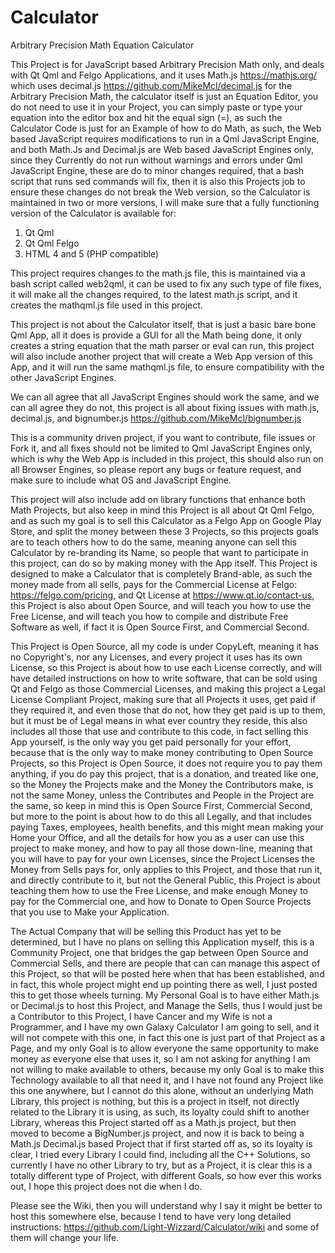 # Calculator
Arbitrary Precision Math Equation Calculator

This Project is for JavaScript based Arbitrary Precision Math only,
and deals with Qt Qml and Felgo Applications,
and it uses Math.js https://mathjs.org/
which uses decimal.js https://github.com/MikeMcl/decimal.js for the Arbitrary Precision Math,
the calculator itself is just an Equation Editor, 
you do not need to use it in your Project, 
you can simply paste or type your equation into the editor box and hit the equal sign (=),
as such the Calculator Code is just for an Example of how to do Math,
as such, the Web based JavaScript requires modifications to run in a Qml JavaScript Engine,
and both Math.Js and Decimal.js are Web based JavaScript Engines only,
since they Currently do not run without warnings and errors under Qml JavaScript Engine,
these are do to minor changes required, that a bash script that runs sed commands will fix,
then it is also this Projects job to ensure these changes do not break the Web version,
so the Calculator is maintained in two or more versions,
I will make sure that a fully functioning version of the Calculator is available for: 

1. Qt Qml
2. Qt Qml Felgo
3. HTML 4 and 5 (PHP compatible)

This project requires changes to the math.js file, 
this is maintained via a bash script called web2qml, 
it can be used to fix any such type of file fixes,
it will make all the changes required, 
to the latest math.js script, and it creates the mathqml.js file used in this project.

This project is not about the Calculator itself, that is just a basic bare bone Qml App, 
all it does is provide a GUI for all the Math being done,
it only creates a string equation that the math parser or eval can run,
this project will also include another project that will create a Web App version of this App,
and it will run the same mathqml.js file, to ensure compatibility with the other JavaScript Engines.

We can all agree that all JavaScript Engines should work the same, and we can all agree they do not, 
this project is all about fixing issues with math.js, decimal.js, and bignumber.js https://github.com/MikeMcl/bignumber.js

This is a community driven project, if you want to contribute, 
file issues or Fork it, 
and all fixes should not be limited to Qml JavaScript Engines only, 
which is why the Web App is included in this project, 
this should also run on all Browser Engines, so please report any bugs or feature request,
and make sure to include what OS and JavaScript Engine.

This project will also include add on library functions that enhance both Math Projects, 
but also keep in mind this Project is all about Qt Qml Felgo,
and as such my goal is to sell this Calculator as a Felgo App on Google Play Store,
and split the money between these 3 Projects,
so this projects goals are to teach others how to do the same,
meaning anyone can sell this Calculator by re-branding its Name,
so people that want to participate in this project, 
can do so by making money with the App itself.
This Project is designed to make a Calculator that is completely Brand-able,
as such the money made from all sells, 
pays for the Commercial License at Felgo: https://felgo.com/pricing,
and Qt License at https://www.qt.io/contact-us,
this Project is also about Open Source,
and will teach you how to use the Free License, 
and will teach you how to compile and distribute Free Software as well,
if fact it is Open Source First, and Commercial Second.

This Project is Open Source, 
all my code is under CopyLeft, meaning it has no Copyright's,
nor any Licenses,
and every project it uses has its own License, 
so this Project is about how to use each License correctly,
and will have detailed instructions on how to write software,
that can be sold using Qt and Felgo as those Commercial Licenses,
and making this project a Legal License Compliant Project,
making sure that all Projects it uses, get paid if they required it,
and even those that do not,
how they get paid is up to them,
but it must be of Legal means in what ever country they reside,
this also includes all those that use and contribute to this code,
in fact selling this App yourself, is the only way you get paid personally for your effort,
because that is the only way to make money contributing to Open Source Projects,
so this Project is Open Source, 
it does not require you to pay them anything,
if you do pay this project, that is a donation,
and treated like one,
so the Money the Projects make and the Money the Contributors make,
is not the same Money, unless the Contributes and People in the Project are the same,
so keep in mind this is Open Source First, Commercial Second,
but more to the point is about how to do this all Legally,
and that includes paying Taxes,
employees, health benefits, and this might mean making your Home your Office,
and all the details for how you as a user can use this project to make money,
and how to pay all those down-line, meaning that you will have to pay for your own Licenses,
since the Project Licenses the Money from Sells pays for,
only applies to this Project, and those that run it,
and directly contribute to it, 
but not the General Public,
this Project is about teaching them how to use the Free License,
and make enough Money to pay for the Commercial one,
and how to Donate to Open Source Projects that you use to Make your Application.

The Actual Company that will be selling this Product has yet to be determined,
but I have no plans on selling this Application myself,
this is a Community Project,
one that bridges the gap between Open Source and Commercial Sells,
and there are people that can can manage this aspect of this Project,
so that will be posted here when that has been established,
and in fact, this whole project might end up pointing there as well,
I just posted this to get those wheels turning.
My Personal Goal is to have either Math.js or Decimal.js to host this Project,
and Manage the Sells,
thus I would just be a Contributor to this Project,
I have Cancer and my Wife is not a Programmer,
and I have my own Galaxy Calculator I am going to sell,
and it will not compete with this one,
in fact this one is just part of that Project as a Page,
and my only Goal is to allow everyone the same opportunity to make money as everyone else that uses it,
so I am not asking for anything I am not willing to make available to others,
because my only Goal is to make this Technology available to all that need it,
and I have not found any Project like this one anywhere,
but I cannot do this alone,
without an underlying Math Library,
this project is nothing,
but this is a project in itself, 
not directly related to the Library it is using,
as such, its loyalty could shift to another Library,
whereas this Project started off as a Math.js project,
but then moved to become a BigNumber.js project,
and now it is back to being a Math.js Decimal.js based Project that if first started off as,
so its loyalty is clear,
I tried every Library I could find,
including all the C++ Solutions,
so currently I have no other Library to try,
but as a Project, it is clear this is a totally different type of Project,
with different Goals,
so how ever this works out,
I hope this project does not die when I do.

Please see the Wiki,
then you will understand why I say it might be better to host this somewhere else,
because I tend to have very long detailed instructions:
https://github.com/Light-Wizzard/Calculator/wiki
and some of them will change your life.
